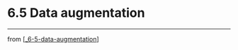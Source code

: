 # 6.5 Data augmentation

---
from [[_6-5-data-augmentation]]

[//begin]: # "Autogenerated link references for markdown compatibility"
[_6-5-data-augmentation]: _6-5-data-augmentation.md "Data augmentation"
[//end]: # "Autogenerated link references"